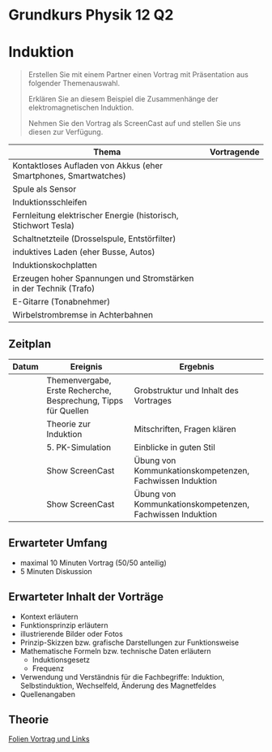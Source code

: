 Grundkurs Physik 12 Q2
==========================

# Induktion

> Erstellen Sie mit einem Partner einen Vortrag mit Präsentation aus folgender Themenauswahl. 
>
> Erklären Sie an diesem Beispiel die Zusammenhänge der elektromagnetischen Induktion.
>
> Nehmen Sie den Vortrag als ScreenCast auf und stellen Sie uns diesen zur Verfügung.

|Thema | Vortragende|
|---|---|
| Kontaktloses Aufladen von Akkus (eher Smartphones, Smartwatches)| |
| Spule als Sensor | |
| Induktionsschleifen | |
|Fernleitung elektrischer Energie (historisch, Stichwort Tesla) |  |
| Schaltnetzteile (Drosselspule, Entstörfilter) |  |
| induktives Laden (eher Busse, Autos) |  |
| Induktionskochplatten |  |
| Erzeugen hoher Spannungen und Stromstärken in der Technik (Trafo) |  |
| E-Gitarre (Tonabnehmer) |  |
| Wirbelstrombremse in Achterbahnen |  |

## Zeitplan

|Datum | Ereignis| Ergebnis|
|---|---|---|
| | Themenvergabe, Erste Recherche, Besprechung, Tipps für Quellen| Grobstruktur und Inhalt des Vortrages
|| Theorie zur Induktion | Mitschriften, Fragen klären|
|| 5. PK-Simulation | Einblicke in guten Stil |
|| Show ScreenCast | Übung von Kommunkationskompetenzen, Fachwissen Induktion |
|| Show ScreenCast | Übung von Kommunkationskompetenzen, Fachwissen Induktion |

## Erwarteter Umfang

- maximal 10 Minuten Vortrag (50/50 anteilig)
- 5 Minuten Diskussion

## Erwarteter Inhalt der Vorträge

- Kontext erläutern
- Funktionsprinzip erläutern
- illustrierende Bilder oder Fotos
- Prinzip-Skizzen bzw. grafische Darstellungen zur Funktionsweise
- Mathematische Formeln bzw. technische Daten erläutern
	- Induktionsgesetz
	- Frequenz
- Verwendung und Verständnis für die Fachbegriffe: Induktion, Selbstinduktion, Wechselfeld, Änderung des Magnetfeldes 
- Quellenangaben

## Theorie

[Folien Vortrag und Links](./09_Induktion.slides.md)
